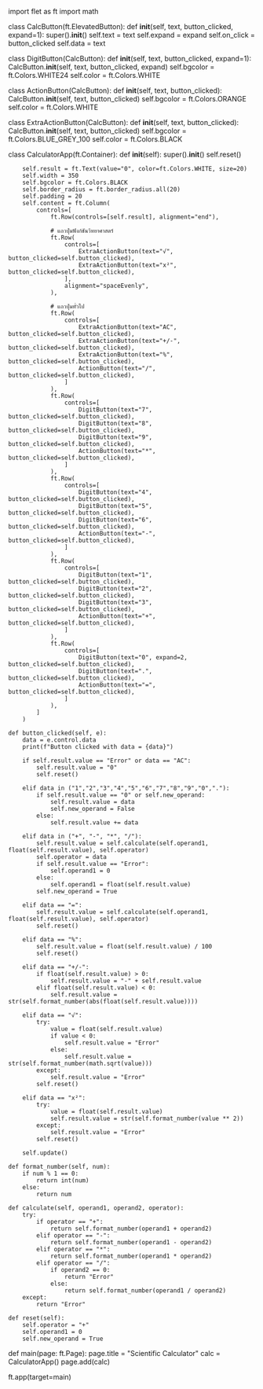import flet as ft
import math


class CalcButton(ft.ElevatedButton):
    def __init__(self, text, button_clicked, expand=1):
        super().__init__()
        self.text = text
        self.expand = expand
        self.on_click = button_clicked
        self.data = text


class DigitButton(CalcButton):
    def __init__(self, text, button_clicked, expand=1):
        CalcButton.__init__(self, text, button_clicked, expand)
        self.bgcolor = ft.Colors.WHITE24
        self.color = ft.Colors.WHITE


class ActionButton(CalcButton):
    def __init__(self, text, button_clicked):
        CalcButton.__init__(self, text, button_clicked)
        self.bgcolor = ft.Colors.ORANGE
        self.color = ft.Colors.WHITE


class ExtraActionButton(CalcButton):
    def __init__(self, text, button_clicked):
        CalcButton.__init__(self, text, button_clicked)
        self.bgcolor = ft.Colors.BLUE_GREY_100
        self.color = ft.Colors.BLACK


class CalculatorApp(ft.Container):
    def __init__(self):
        super().__init__()
        self.reset()

        self.result = ft.Text(value="0", color=ft.Colors.WHITE, size=20)
        self.width = 350
        self.bgcolor = ft.Colors.BLACK
        self.border_radius = ft.border_radius.all(20)
        self.padding = 20
        self.content = ft.Column(
            controls=[
                ft.Row(controls=[self.result], alignment="end"),

                # แถวปุ่มฟังก์ชันวิทยาศาสตร์
                ft.Row(
                    controls=[
                        ExtraActionButton(text="√", button_clicked=self.button_clicked),
                        ExtraActionButton(text="x²", button_clicked=self.button_clicked),
                    ],
                    alignment="spaceEvenly",
                ),

                # แถวปุ่มทั่วไป
                ft.Row(
                    controls=[
                        ExtraActionButton(text="AC", button_clicked=self.button_clicked),
                        ExtraActionButton(text="+/-", button_clicked=self.button_clicked),
                        ExtraActionButton(text="%", button_clicked=self.button_clicked),
                        ActionButton(text="/", button_clicked=self.button_clicked),
                    ]
                ),
                ft.Row(
                    controls=[
                        DigitButton(text="7", button_clicked=self.button_clicked),
                        DigitButton(text="8", button_clicked=self.button_clicked),
                        DigitButton(text="9", button_clicked=self.button_clicked),
                        ActionButton(text="*", button_clicked=self.button_clicked),
                    ]
                ),
                ft.Row(
                    controls=[
                        DigitButton(text="4", button_clicked=self.button_clicked),
                        DigitButton(text="5", button_clicked=self.button_clicked),
                        DigitButton(text="6", button_clicked=self.button_clicked),
                        ActionButton(text="-", button_clicked=self.button_clicked),
                    ]
                ),
                ft.Row(
                    controls=[
                        DigitButton(text="1", button_clicked=self.button_clicked),
                        DigitButton(text="2", button_clicked=self.button_clicked),
                        DigitButton(text="3", button_clicked=self.button_clicked),
                        ActionButton(text="+", button_clicked=self.button_clicked),
                    ]
                ),
                ft.Row(
                    controls=[
                        DigitButton(text="0", expand=2, button_clicked=self.button_clicked),
                        DigitButton(text=".", button_clicked=self.button_clicked),
                        ActionButton(text="=", button_clicked=self.button_clicked),
                    ]
                ),
            ]
        )

    def button_clicked(self, e):
        data = e.control.data
        print(f"Button clicked with data = {data}")

        if self.result.value == "Error" or data == "AC":
            self.result.value = "0"
            self.reset()

        elif data in ("1","2","3","4","5","6","7","8","9","0","."):
            if self.result.value == "0" or self.new_operand:
                self.result.value = data
                self.new_operand = False
            else:
                self.result.value += data

        elif data in ("+", "-", "*", "/"):
            self.result.value = self.calculate(self.operand1, float(self.result.value), self.operator)
            self.operator = data
            if self.result.value == "Error":
                self.operand1 = 0
            else:
                self.operand1 = float(self.result.value)
            self.new_operand = True

        elif data == "=":
            self.result.value = self.calculate(self.operand1, float(self.result.value), self.operator)
            self.reset()

        elif data == "%":
            self.result.value = float(self.result.value) / 100
            self.reset()

        elif data == "+/-":
            if float(self.result.value) > 0:
                self.result.value = "-" + self.result.value
            elif float(self.result.value) < 0:
                self.result.value = str(self.format_number(abs(float(self.result.value))))

        elif data == "√":
            try:
                value = float(self.result.value)
                if value < 0:
                    self.result.value = "Error"
                else:
                    self.result.value = str(self.format_number(math.sqrt(value)))
            except:
                self.result.value = "Error"
            self.reset()

        elif data == "x²":
            try:
                value = float(self.result.value)
                self.result.value = str(self.format_number(value ** 2))
            except:
                self.result.value = "Error"
            self.reset()

        self.update()

    def format_number(self, num):
        if num % 1 == 0:
            return int(num)
        else:
            return num

    def calculate(self, operand1, operand2, operator):
        try:
            if operator == "+":
                return self.format_number(operand1 + operand2)
            elif operator == "-":
                return self.format_number(operand1 - operand2)
            elif operator == "*":
                return self.format_number(operand1 * operand2)
            elif operator == "/":
                if operand2 == 0:
                    return "Error"
                else:
                    return self.format_number(operand1 / operand2)
        except:
            return "Error"

    def reset(self):
        self.operator = "+"
        self.operand1 = 0
        self.new_operand = True


def main(page: ft.Page):
    page.title = "Scientific Calculator"
    calc = CalculatorApp()
    page.add(calc)


ft.app(target=main)
